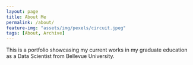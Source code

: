 ```yaml
---
layout: page
title: About Me
permalink: /about/
feature-img: "assets/img/pexels/circuit.jpeg"
tags: [About, Archive]
---
```


This is a portfolio showcasing my current works in my graduate education as a Data Scientist from Bellevue University.

